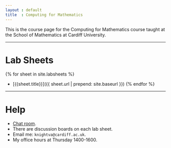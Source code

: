 ```yaml
---
layout : default
title  : Computing for Mathematics
---
```


This is the course page for the Computing for Mathematics course taught at the
School of Mathematics at Cardiff University.

---

# Lab Sheets

{% for sheet in site.labsheets %}
- [{{sheet.title}}]({{ sheet.url | prepend: site.baseurl }})
{% endfor %}

---

# Help

- [Chat room](https://gitter.im/computing-for-mathematics/Lobby).
- There are discussion boards on each lab sheet.
- Email me: `knightva@cardiff.ac.uk`.
- My office hours at Thursday 1400-1600.
